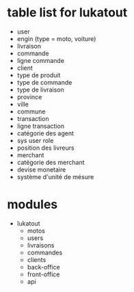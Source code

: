 # table list for lukatout

- user
- engin (type = moto, voiture)
- livraison
- commande
- ligne commande
- client
- type de produit
- type de commande 
- type de livraison
- province
- ville 
- commune
- transaction
- ligne transaction
- catégorie des agent
- sys user role
- position des livreurs
- merchant
- catégorie des merchant
- devise monetaire
- système d'unité de mésure

# modules

+ lukatout 
    + motos
    + users
    + livraisons
    + commandes
    + clients
    + back-office
    + front-office
    + api